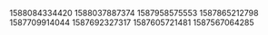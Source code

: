 1588084334420
1588037887374
1587958575553
1587865212798
1587709914044
1587692327317
1587605721481
1587567064285

